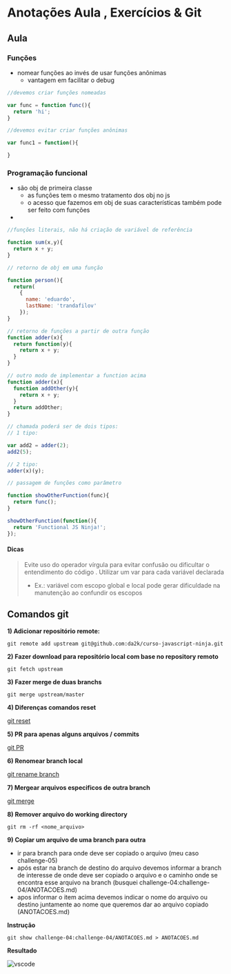 # Anotações Aula , Exercícios & Git

## Aula

### Funções

- nomear funções ao invés de usar funções anônimas 
  - vantagem em facilitar o debug 

```js
//devemos criar funções nomeadas 

var func = function func(){
  return 'hi';
}

//devemos evitar criar funções anônimas 

var func1 = function(){

}
```
### Programação funcional

- são obj de primeira classe
  - as funções tem o mesmo tratamento dos obj no js
  - o acesso que fazemos em obj de suas características também pode ser feito com funções
- 

```js
//funções literais, não há criação de variável de referência

function sum(x,y){
  return x + y;
}

// retorno de obj em uma função

function person(){
  return(
    {
      name: 'eduardo',
      lastName: 'trandafilov'
    });
}

// retorno de funções a partir de outra função
function adder(x){
  return function(y){
    return x + y;
  }
}

// outro modo de implementar a function acima
function adder(x){
  function addOther(y){
    return x + y;
  }
  return addOther;
}

// chamada poderá ser de dois tipos:
// 1 tipo:

var add2 = adder(2);
add2(5); 

// 2 tipo: 
adder(x)(y);

// passagem de funções como parâmetro

function showOtherFunction(func){
  return func();
}

showOtherFunction(function(){
  return 'Functional JS Ninja!'; 
});
```

#### Dicas
> Evite uso do operador vírgula para evitar confusão ou dificultar o entendimento do código . Utilizar um var para cada variável declarada
> - Ex.: variável com escopo global e local pode gerar dificuldade na manutenção ao confundir os escopos



## Comandos git

**1) Adicionar repositório remote:**

```
git remote add upstream git@github.com:da2k/curso-javascript-ninja.git
```

**2) Fazer download para repositório local com base no repository remoto**

```
git fetch upstream
```

**3) Fazer merge de duas branchs**

```
git merge upstream/master
```

**4) Diferenças comandos reset**

[git reset](https://stackoverflow.com/questions/3528245/whats-the-difference-between-git-reset-mixed-soft-and-hard#:~:text=%2D%2Dsoft%20%3A%20Tells%20Git%20to,be%20altered%20in%20any%20way.&text=%2D%2Dhard%20%3A%20This%20resets%20everything,to%20match%20it%20as%20well.)

**5) PR para apenas alguns arquivos / commits**

[git PR](https://stackoverflow.com/questions/12660839/pull-request-for-only-certain-files-commits)

**6) Renomear branch local**

[git rename branch](https://linuxize.com/post/how-to-rename-local-and-remote-git-branch/)

**7) Mergear arquivos especificos de outra branch**

[git merge](https://jasonrudolph.com/blog/2009/02/25/git-tip-how-to-merge-specific-files-from-another-branch/)

**8) Remover arquivo do working directory**

```
git rm -rf <nome_arquivo>
```

**9) Copiar um arquivo de uma branch para outra**

- ir para branch para onde deve ser copiado o arquivo (meu caso challenge-05)
- após estar na branch de destino do arquivo devemos informar a branch de interesse de onde deve ser copiado o arquivo e o caminho onde se encontra esse arquivo na branch (busquei challenge-04:challenge-04/ANOTACOES.md)
- apos informar o item acima devemos indicar o nome do arquivo ou destino juntamente ao nome que queremos dar ao arquivo copiado (ANOTACOES.md)

**Instrução**

```
git show challenge-04:challenge-04/ANOTACOES.md > ANOTACOES.md
```

**Resultado**

![vscode](https://user-images.githubusercontent.com/9969265/114279025-f40f6e80-9a08-11eb-9db2-8efd89d41807.png)
